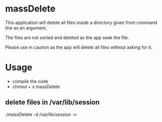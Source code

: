 # massDelete

This application will delete all files inside a directory given from command line as an argument,

The files are not sorted and deleted as the app seek the file.

Please use in caution as the app will delete all files without asking for it.

# Usage

- compile the code
- chmod + x massDelete

## delete files in /var/lib/session

./massDelete -d /var/lib/session -v

